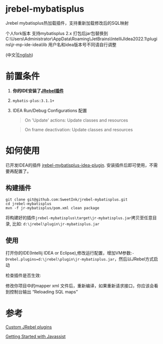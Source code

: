 
# jrebel-mybatisplus

Jrebel mybatisplus热加载插件，支持重新加载修改后的SQL映射

个人fork版本 支持mybatisplus 2.x 打包后jar包替换到C:\Users\Administrator\AppData\Roaming\JetBrains\IntelliJIdea2022.1\plugins\jr-mp-ide-idea\lib
用户名和idea版本号不同请自行调整

(中文|[English](README-en.md))

# 前置条件

1. **你的IDE安装了[JRebel插件](https://jrebel.com/software/jrebel/download/prev-releases/)**

2. `mybatis-plus:3.1.1+`

3. IDEA Run/Debug Configurations 配置
 
   > On 'Update' actions: Update classes and resources
 
   > On frame deactivation:  Update classes and resources



# 如何使用

已开发IDEA的插件 [jrebel-mybatisplus-idea-plugin](https://github.com/SweetInk/jrebel-mybatisplus-idea-plugin). 安装插件后即可使用，不需要再配置了。

## 构建插件

 ``` shell
git clone git@github.com:SweetInk/jrebel-mybatisplus.git
cd jrebel-mybatisplus
mvn -f jr-mybatisplus/pom.xml clean package
```

将构建好的插件`jrebel-mybatisplus\target\jr-mybatisplus.jar`拷贝至任意目录, 比如: `d:\jrebel\plugin\jr-mybatisplus.jar`

## 使用

打开你的IDE(Intellij IDEA or Eclipse),修改运行配置，增加VM参数:`-Drebel.plugins=d:\jrebel\plugin\jr-mybatisplus.jar`，然后以JRebel方式启动

检查插件是否生效:

修改你项目中的mapper xml 文件后，重新编译，如果重新请求接口，你应该会看到控制台输出 “Reloading SQL maps”



# 参考

[Custom JRebel plugins](http://manuals.zeroturnaround.com/jrebel/advanced/custom.html#jrebelcustom)

[Getting Started with Javassist](http://www.javassist.org/tutorial/tutorial.html)
